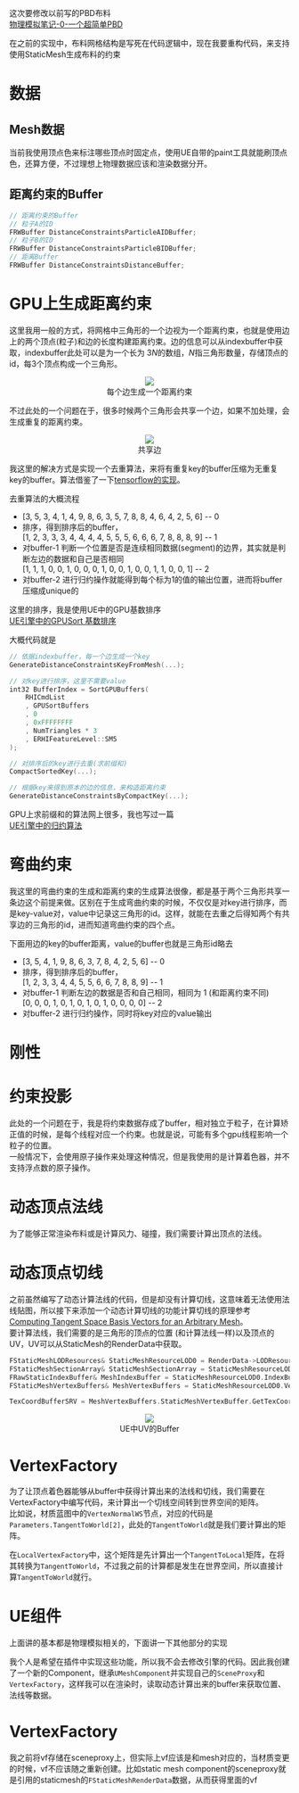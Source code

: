 这次要修改以前写的PBD布料      
[物理模拟笔记-0-一个超简单PBD](https://zhuanlan.zhihu.com/p/449897373)   

在之前的实现中，布料网格结构是写死在代码逻辑中，现在我要重构代码，来支持使用StaticMesh生成布料的约束   

# 数据

## Mesh数据
当前我使用顶点色来标注哪些顶点时固定点，使用UE自带的paint工具就能刷顶点色，还算方便，不过理想上物理数据应该和渲染数据分开。   



## 距离约束的Buffer
```cpp
// 距离约束的Buffer
// 粒子A的ID
FRWBuffer DistanceConstraintsParticleAIDBuffer;
// 粒子B的ID
FRWBuffer DistanceConstraintsParticleBIDBuffer;
// 距离Buffer
FRWBuffer DistanceConstraintsDistanceBuffer;
```

# GPU上生成距离约束
这里我用一般的方式，将网格中三角形的一个边视为一个距离约束，也就是使用边上的两个顶点(粒子)和边的长度构建距离约束。边的信息可以从indexbuffer中获取，indexbuffer此处可以是为一个长为 $3N$的数组，$N$指三角形数量，存储顶点的id，每3个顶点构成一个三角形。   

<div align=center><img src="../../../img/physics/Triangle-Distance-Constraints.png"><div>每个边生成一个距离约束</div></div>   

不过此处的一个问题在于，很多时候两个三角形会共享一个边，如果不加处理，会生成重复的距离约束。   

<div align=center><img src="../../../img/physics/Triangle-Distance-Constraints-2.png"><div>共享边</div></div>   

我这里的解决方式是实现一个去重算法，来将有重复key的buffer压缩为无重复key的buffer。算法借鉴了一下[tensorflow的实现](https://github.com/tensorflow/tensorflow/blob/master/tensorflow/core/kernels/unique_op_gpu.cu.h)。   

去重算法的大概流程  
* [3, 5, 3, 4, 1, 4, 9, 8, 6, 3, 5, 7, 8, 8, 4, 6, 4, 2, 5, 6] -- 0
* 排序，得到排序后的buffer，  
  [1, 2, 3, 3, 3, 4, 4, 4, 4, 5, 5, 5, 6, 6, 6, 7, 8, 8, 8, 9] -- 1  
* 对buffer-1 判断一个位置是否是连续相同数据(segment)的边界，其实就是判断左边的数据和自己是否相同   
  [1, 1, 1, 0, 0, 1, 0, 0, 0, 1, 0, 0, 1, 0, 0, 1, 1, 0, 0, 1] -- 2
* 对buffer-2 进行归约操作就能得到每个标为1的值的输出位置，进而将buffer压缩成unique的

这里的排序，我是使用UE中的GPU基数排序   
[UE引擎中的GPUSort 基数排序](https://zhuanlan.zhihu.com/p/452636510)   

大概代码就是
```cpp
// 依据indexbuffer，每一个边生成一个key
GenerateDistanceConstraintsKeyFromMesh(...);    

// 对key进行排序，这里不需要value
int32 BufferIndex = SortGPUBuffers(
    RHICmdList
    , GPUSortBuffers
    , 0
    , 0xFFFFFFFF
    , NumTriangles * 3
    , ERHIFeatureLevel::SM5
);

// 对排序后的key进行去重(求前缀和)
CompactSortedKey(...);

// 根据key来得到原本的边的信息，来构造距离约束
GenerateDistanceConstraintsByCompactKey(...);
```
GPU上求前缀和的算法网上很多，我也写过一篇     
[UE引擎中的归约算法](https://zhuanlan.zhihu.com/p/452965458)
# 弯曲约束
我这里的弯曲约束的生成和距离约束的生成算法很像，都是基于两个三角形共享一条边这个前提来做。区别在于生成弯曲约束的时候，不仅仅是对key进行排序，而是key-value对，value中记录这三角形的id。这样，就能在去重之后得知两个有共享边的三角形的id，进而知道弯曲约束的四个点。   

下面用边的key的buffer距离，value的buffer也就是三角形id略去
* [3, 5, 4, 1, 9, 8, 6, 3, 7, 8, 4, 2, 5, 6] -- 0
* 排序，得到排序后的buffer，  
  [1, 2, 3, 3, 4, 4, 5, 5, 6, 6, 7, 8, 8, 9] -- 1  
* 对buffer-1 判断左边的数据是否和自己相同，相同为 1 (和距离约束不同)   
  [0, 0, 0, 1, 0, 1, 0, 1, 0, 1, 0, 0, 0, 0] -- 2
* 对buffer-2 进行归约操作，同时将key对应的value输出


# 刚性

# 约束投影
此处的一个问题在于，我是将约束数据存成了buffer，相对独立于粒子，在计算矫正值的时候，是每个线程对应一个约束。也就是说，可能有多个gpu线程影响一个粒子的位置。   
一般情况下，会使用原子操作来处理这种情况，但是我使用的是计算着色器，并不支持浮点数的原子操作。   






# 动态顶点法线
为了能够正常渲染布料或是计算风力、碰撞，我们需要计算出顶点的法线。  

# 动态顶点切线
之前虽然编写了动态计算法线的代码，但是却没有计算切线，这意味着无法使用法线贴图，所以接下来添加一个动态计算切线的功能计算切线的原理参考 [Computing Tangent Space Basis Vectors for an Arbitrary Mesh](http://www.terathon.com/code/tangent.html)。   
要计算法线，我们需要的是三角形的顶点的位置 (和计算法线一样)以及顶点的 UV，UV可以从StaticMesh的RenderData中获取。  

```cpp
FStaticMeshLODResources& StaticMeshResourceLOD0 = RenderData->LODResources[0];
FStaticMeshSectionArray& StaticMeshSectionArray = StaticMeshResourceLOD0.Sections;
FRawStaticIndexBuffer& MeshIndexBuffer = StaticMeshResourceLOD0.IndexBuffer;
FStaticMeshVertexBuffers& MeshVertexBuffers = StaticMeshResourceLOD0.VertexBuffers;

TexCoordBufferSRV = MeshVertexBuffers.StaticMeshVertexBuffer.GetTexCoordsSRV();
```  

<div align=center><img src="../../../img/NormalTangent/TexCoord-Format.png"><div>UE中UV的Buffer</div></div>    


# VertexFactory
为了让顶点着色器能够从buffer中获得计算出来的法线和切线，我们需要在VertexFactory中编写代码，来计算出一个切线空间转到世界空间的矩阵。  
比如说，材质蓝图中的`VertexNormalWS`节点，对应的代码是`Parameters.TangentToWorld[2]`，此处的`TangentToWorld`就是我们要计算出的矩阵。   

在`LocalVertexFactory`中，这个矩阵是先计算出一个`TangentToLocal`矩阵，在将其转换为`TangentToWorld`，不过我之前的计算都是发生在世界空间，所以直接计算`TangentToWorld`就行。   



# UE组件
上面讲的基本都是物理模拟相关的，下面讲一下其他部分的实现   

我个人是希望在插件中实现这些功能，所以我不会去修改引擎的代码。因此我创建了一个新的Component，继承`UMeshComponent`并实现自己的`SceneProxy`和`VertexFactory`，这样我可以在渲染时，读取动态计算出来的buffer来获取位置、法线等数据。    


# VertexFactory
我之前将vf存储在sceneproxy上，但实际上vf应该是和mesh对应的，当材质变更的时候，vf不应该随之重新创建。比如static mesh component的sceneproxy就是引用的staticmesh的`FStaticMeshRenderData`数据，从而获得里面的vf    